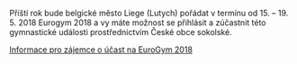 ﻿---
nazev: Eurogym 2018
tags: ustredi→jednota
---

Příští rok bude belgické město Liege (Lutych) pořádat v termínu od 15. – 19. 5. 2018 Eurogym 2018 a vy máte možnost se přihlásit a zúčastnit této gymnastické události prostřednictvím České obce sokolské.

[Informace pro zájemce o účast na EuroGym 2018](https://drive.google.com/open?id=0B0w6gDorCVUkMTRXanNXVEtYOVBwQng4VVd1VDdpcS1kQXI0)
